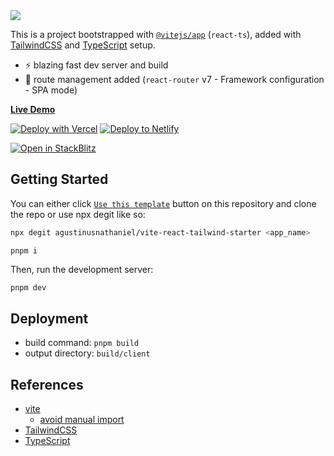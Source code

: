 <img src="https://og.sznm.dev/api/generate?heading=vite-react-tailwind-starter&text=React+vite+template+with+TailwindCSS+and+TypeScript+setup.&template=color&center=true&height=330" />

This is a project bootstrapped with [`@vitejs/app`](https://vitejs.dev/guide/#scaffolding-your-first-vite-project) (`react-ts`), added with [TailwindCSS](https://tailwindcss.com) and [TypeScript](https://www.typescriptlang.org) setup.

- ⚡ blazing fast dev server and build
- 🔗 route management added (`react-router` v7 - Framework configuration - SPA mode)

[**Live Demo**](https://vite-react-tailwind-starter.sznm.dev/)

[![Deploy with Vercel](https://vercel.com/button)](https://vercel.com/import/git?s=https://github.com/agustinusnathaniel/vite-react-tailwind-starter) [![Deploy to Netlify](https://www.netlify.com/img/deploy/button.svg)](https://app.netlify.com/start/deploy?repository=https://github.com/agustinusnathaniel/vite-react-tailwind-starter)

[![Open in StackBlitz](https://developer.stackblitz.com/img/open_in_stackblitz.svg)](https://stackblitz.com/github/agustinusnathaniel/vite-react-tailwind-starter)

## Getting Started

You can either click [`Use this template`](https://github.com/agustinusnathaniel/vite-react-tailwind-starter/generate) button on this repository and clone the repo or use npx degit like so:

```bash
npx degit agustinusnathaniel/vite-react-tailwind-starter <app_name>
```

```
pnpm i
```

Then, run the development server:

```bash
pnpm dev
```

## Deployment

- build command: `pnpm build`
- output directory: `build/client`

## References

- [vite](https://vitejs.dev)
  - [avoid manual import](https://vitejs.dev/guide/features.html#jsx)
- [TailwindCSS](https://tailwindcss.com/)
- [TypeScript](https://www.typescriptlang.org)
